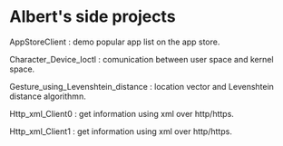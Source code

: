 # Albert's side projects

AppStoreClient : demo popular app list on the app store.

Character_Device_Ioctl : comunication between user space and kernel space.

Gesture_using_Levenshtein_distance : location vector and Levenshtein distance algorithmn.

Http_xml_Client0 : get information using xml over http/https.

Http_xml_Client1 : get information using xml over http/https.
